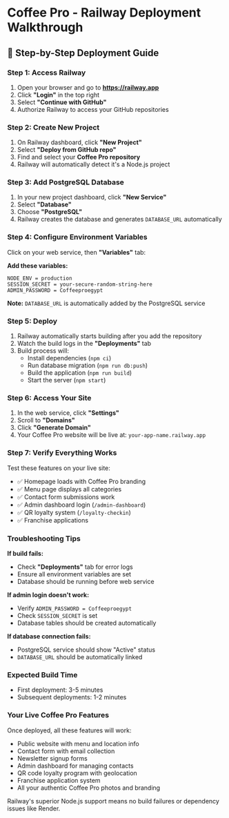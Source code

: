 # Coffee Pro - Railway Deployment Walkthrough

## 🎯 Step-by-Step Deployment Guide

### Step 1: Access Railway
1. Open your browser and go to **https://railway.app**
2. Click **"Login"** in the top right
3. Select **"Continue with GitHub"**
4. Authorize Railway to access your GitHub repositories

### Step 2: Create New Project
1. On Railway dashboard, click **"New Project"**
2. Select **"Deploy from GitHub repo"**
3. Find and select your **Coffee Pro repository**
4. Railway will automatically detect it's a Node.js project

### Step 3: Add PostgreSQL Database
1. In your new project dashboard, click **"New Service"**
2. Select **"Database"**
3. Choose **"PostgreSQL"**
4. Railway creates the database and generates `DATABASE_URL` automatically

### Step 4: Configure Environment Variables
Click on your web service, then **"Variables"** tab:

**Add these variables:**
```
NODE_ENV = production
SESSION_SECRET = your-secure-random-string-here
ADMIN_PASSWORD = Coffeeproegypt
```

**Note:** `DATABASE_URL` is automatically added by the PostgreSQL service

### Step 5: Deploy
1. Railway automatically starts building after you add the repository
2. Watch the build logs in the **"Deployments"** tab
3. Build process will:
   - Install dependencies (`npm ci`)
   - Run database migration (`npm run db:push`)
   - Build the application (`npm run build`)
   - Start the server (`npm start`)

### Step 6: Access Your Site
1. In the web service, click **"Settings"**
2. Scroll to **"Domains"**
3. Click **"Generate Domain"**
4. Your Coffee Pro website will be live at: `your-app-name.railway.app`

### Step 7: Verify Everything Works
Test these features on your live site:
- ✅ Homepage loads with Coffee Pro branding
- ✅ Menu page displays all categories
- ✅ Contact form submissions work
- ✅ Admin dashboard login (`/admin-dashboard`)
- ✅ QR loyalty system (`/loyalty-checkin`)
- ✅ Franchise applications

### Troubleshooting Tips

**If build fails:**
- Check **"Deployments"** tab for error logs
- Ensure all environment variables are set
- Database should be running before web service

**If admin login doesn't work:**
- Verify `ADMIN_PASSWORD = Coffeeproegypt`
- Check `SESSION_SECRET` is set
- Database tables should be created automatically

**If database connection fails:**
- PostgreSQL service should show "Active" status
- `DATABASE_URL` should be automatically linked

### Expected Build Time
- First deployment: 3-5 minutes
- Subsequent deployments: 1-2 minutes

### Your Live Coffee Pro Features
Once deployed, all these features will work:
- Public website with menu and location info
- Contact form with email collection
- Newsletter signup forms
- Admin dashboard for managing contacts
- QR code loyalty program with geolocation
- Franchise application system
- All your authentic Coffee Pro photos and branding

Railway's superior Node.js support means no build failures or dependency issues like Render.